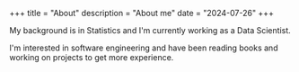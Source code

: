 +++
title = "About"
description = "About me"
date = "2024-07-26"
+++

My background is in Statistics and I'm currently working as a Data Scientist.

I'm interested in software engineering and have been reading books and working on projects to get more experience.
